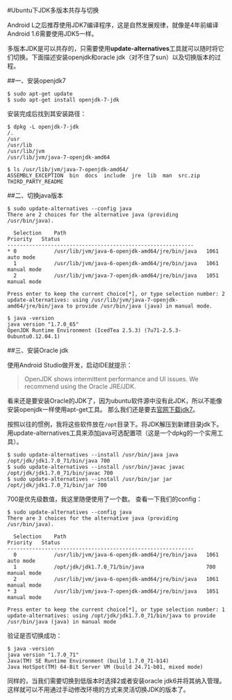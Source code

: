 ﻿#Ubuntu下JDK多版本共存与切换

Android L之后推荐使用JDK7编译程序，这是自然发展规律，就像是4年前编译Android 1.6需要使用JDK5一样。

多版本JDK是可以共存的，只需要使用**update-alternatives**工具就可以随时将它们切换。下面描述安装openjdk和oracle jdk（对不住了sun）以及切换版本的过程。

##一、安装openjdk7

```
$ sudo apt-get update  
$ sudo apt-get install openjdk-7-jdk  
```

安装完成后找到其安装路径：

```
$ dpkg -L openjdk-7-jdk  
/.  
/usr  
/usr/lib  
/usr/lib/jvm  
/usr/lib/jvm/java-7-openjdk-amd64  
```
```
$ ls /usr/lib/jvm/java-7-openjdk-amd64/  
ASSEMBLY_EXCEPTION  bin  docs  include  jre  lib  man  src.zip  THIRD_PARTY_README  
```

##二、切换java版本

```
$ sudo update-alternatives --config java  
There are 2 choices for the alternative java (providing /usr/bin/java).  

  Selection    Path                                            Priority   Status  
------------------------------------------------------------  
* 0            /usr/lib/jvm/java-6-openjdk-amd64/jre/bin/java   1061      auto mode  
  1            /usr/lib/jvm/java-6-openjdk-amd64/jre/bin/java   1061      manual mode  
  2            /usr/lib/jvm/java-7-openjdk-amd64/jre/bin/java   1051      manual mode  
  
Press enter to keep the current choice[*], or type selection number: 2  
update-alternatives: using /usr/lib/jvm/java-7-openjdk-amd64/jre/bin/java to provide /usr/bin/java (java) in manual mode.  

``` 


```
$ java -version  
java version "1.7.0_65"  
OpenJDK Runtime Environment (IcedTea 2.5.3) (7u71-2.5.3-0ubuntu0.12.04.1)
```

##三、安装Oracle jdk

使用Android Studio做开发，启动IDE就提示：

> OpenJDK shows intermittent performance and UI issues. We recommend
> using the Oracle JRE/JDK.

看来还是要安装Oracle的JDK了，因为ubuntu软件源中没有此JDK，所以不能像安装openjdk一样使用apt-get工具。
那么我们还是要去[官网下载jdk7](http://www.oracle.com/technetwork/java/javase/downloads/jdk7-downloads-1880260.html)。

按照以往的惯例，我将这些软件放在`/opt`目录下。将JDK解压到新建目录jdk下。
用update-alternatives工具来添加java可选配置项（这是一个dpkg的一个实用工具）。

```
$ sudo update-alternatives --install /usr/bin/java java /opt/jdk/jdk1.7.0_71/bin/java 700  
$ sudo update-alternatives --install /usr/bin/javac javac /opt/jdk/jdk1.7.0_71/bin/javac 700  
$ sudo update-alternatives --install /usr/bin/jar jar /opt/jdk/jdk1.7.0_71/bin/jar 700  
```

700是优先级数值，我这里随便使用了一个数。
查看一下我们的config：

```
$ sudo update-alternatives --config java  
There are 3 choices for the alternative java (providing /usr/bin/java).  
  
  Selection    Path                                            Priority   Status  
------------------------------------------------------------  
  0            /usr/lib/jvm/java-6-openjdk-amd64/jre/bin/java   1061      auto mode  
  1            /opt/jdk/jdk1.7.0_71/bin/java                    700       manual mode  
  2            /usr/lib/jvm/java-6-openjdk-amd64/jre/bin/java   1061      manual mode  
* 3            /usr/lib/jvm/java-7-openjdk-amd64/jre/bin/java   1051      manual mode  
  
Press enter to keep the current choice[*], or type selection number: 1  
update-alternatives: using /opt/jdk/jdk1.7.0_71/bin/java to provide /usr/bin/java (java) in manual mode  
```

验证是否切换成功：

```
$ java -version  
java version "1.7.0_71"  
Java(TM) SE Runtime Environment (build 1.7.0_71-b14)  
Java HotSpot(TM) 64-Bit Server VM (build 24.71-b01, mixed mode)  
```

同样的，当我们需要切换到低版本时选择2或者安装oracle jdk6并将其纳入管理。这样就可以不用通过手动修改环境的方式来灵活切换JDK的版本了。